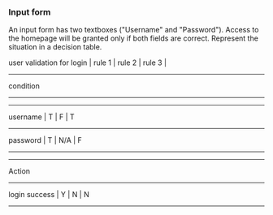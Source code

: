 ### Input form
An input form has two textboxes ("Username" and "Password"). Access to the homepage will be granted only if both fields are correct. Represent the situation in a decision table.



user validation for login | rule 1 | rule 2 | rule 3 |
______________________________________________________
condition                        
_______________________________________________________
_______________________________________________________
username                  |   T    |   F     |   T      
_______________________________________________________
password                  |   T    |   N/A   |   F       
_______________________________________________________
_______________________________________________________
Action                        
_______________________________________________________
login success             |   Y    |   N    |    N     
_______________________________________________________

